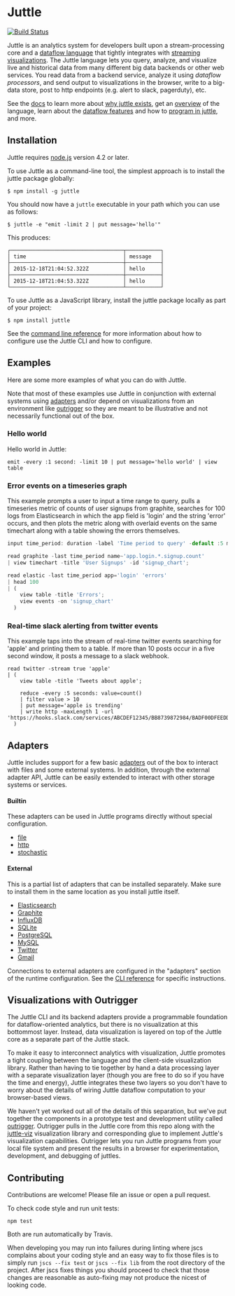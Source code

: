 # Juttle

[![Build Status](https://travis-ci.org/juttle/juttle.svg)](https://travis-ci.org/juttle/juttle)

Juttle is an analytics system for developers built upon
a stream-processing core and a
[dataflow language](./docs/concepts/dataflow.md)
that tightly integrates with
[streaming visualizations](http://github.com/juttle/juttle-viz).
The Juttle language lets you query,
analyze, and visualize live and historical data from many different
big data backends or other web services.
You read data from a backend service, analyze it using
*dataflow processors*, and send output to visualizations in the browser, write to a big-data store, post to http endpoints (e.g. alert to slack, pagerduty), etc.

See the [docs](./docs) to learn more about [why juttle exists](./docs/index.md),
get an [overview](./docs/concepts/overview.md) of the language, learn about the
[dataflow features](./docs/concepts/dataflow.md) and how to [program in juttle](./docs/concepts/programming_constructs.md), and more.

## Installation

Juttle requires [node.js](https://nodejs.org/) version 4.2 or later.

To use Juttle as a command-line tool, the simplest approach is to install the juttle package globally:

```
$ npm install -g juttle
```

You should now have a `juttle` executable in your path which you can use as follows:

```
$ juttle -e "emit -limit 2 | put message='hello'"
```

This produces:

```
┌────────────────────────────────────┬───────────┐
│ time                               │ message   │
├────────────────────────────────────┼───────────┤
│ 2015-12-18T21:04:52.322Z           │ hello     │
├────────────────────────────────────┼───────────┤
│ 2015-12-18T21:04:53.322Z           │ hello     │
└────────────────────────────────────┴───────────┘
```

To use Juttle as a JavaScript library, install the juttle package locally as part of your project:

```
$ npm install juttle
```

See the [command line reference](./docs/reference/cli.md) for more information about how to configure use the Juttle CLI and how to configure.

## Examples

Here are some more examples of what you can do with Juttle.

Note that most of these examples use Juttle in conjunction with external systems
using [adapters](#adapters) and/or depend on visualizations from an environment
like [outrigger](#outrigger) so they are meant to be
illustrative and not necessarily functional out of the box.

### Hello world

Hello world in Juttle:

```juttle
emit -every :1 second: -limit 10 | put message='hello world' | view table
```

### Error events on a timeseries graph

This example prompts a user to input a time range to query, pulls a timeseries
metric of counts of user signups from graphite, searches for 100 logs from
Elasticsearch in which the app field is 'login' and the string 'error' occurs,
and then plots the metric along with overlaid events on the same timechart along
with a table showing the errors themselves.

```javascript
input time_period: duration -label 'Time period to query' -default :5 minutes:;

read graphite -last time_period name~'app.login.*.signup.count'
| view timechart -title 'User Signups' -id 'signup_chart';

read elastic -last time_period app='login' 'errors'
| head 100
| (
    view table -title 'Errors';
    view events -on 'signup_chart'
  )
```

### Real-time slack alerting from twitter events

This example taps into the stream of real-time twitter events searching for 'apple' and printing them to a table. If more than 10 posts occur in a five second window, it posts a message to a slack webhook.

```juttle
read twitter -stream true 'apple'
| (
    view table -title 'Tweets about apple';

    reduce -every :5 seconds: value=count()
    | filter value > 10
    | put message='apple is trending'
    | write http -maxLength 1 -url 'https://hooks.slack.com/services/ABCDEF12345/BB8739872984/BADF00DFEEDDAB'
  )
```

<a name="adapters"></a>
## Adapters

Juttle includes support for a few basic [adapters](./docs/concepts/adapters.md)
out of the box to interact with files and some external systems. In addition,
through the external adapter API, Juttle can be easily extended to interact with
other storage systems or services.

#### Builtin

These adapters can be used in Juttle programs directly without special
configuration.

* [file](./docs/adapters/file.md)
* [http](./docs/adapters.http.md)
* [stochastic](./docs/adapters/stochastic.md)

#### External

This is a partial list of adapters that can be installed separately. Make sure to install them in the same location as you install juttle itself.

* [Elasticsearch](https://github.com/juttle/juttle-elastic-adapter/)
* [Graphite](https://github.com/juttle/juttle-graphite-adapter/)
* [InfluxDB](https://github.com/juttle/juttle-influx-adapter/)
* [SQLite](https://github.com/juttle/juttle-sqlite-adapter/)
* [PostgreSQL](https://github.com/juttle/juttle-postgres-adapter/)
* [MySQL](https://github.com/juttle/juttle-mysql-adapter/)
* [Twitter](https://github.com/juttle/juttle-twitter-adapter/)
* [Gmail](https://github.com/juttle/juttle-gmail-adapter/)

Connections to external adapters are configured in the "adapters" section of the runtime configuration. See the [CLI reference](./docs/reference/cli.md) for specific instructions.

<a name="outrigger"></a>
## Visualizations with Outrigger

The Juttle CLI and its backend adapters provide a
programmable foundation for dataflow-oriented analytics, but there is no
visualization at this bottommost layer.  Instead, data visualization is
layered on top of the Juttle core as a separate part of the Juttle stack.

To make it easy to interconnect analytics with visualization,
Juttle promotes a tight coupling between the language and the client-side
visualization library.  Rather than
having to tie together by hand a data processing layer with a separate
visualization layer (though you are free to do so if you have the time
and energy), Juttle integrates these two layers
so you don't have to worry about the details
of wiring Juttle dataflow computation to your browser-based views.

We haven't yet worked out all of the details of this separation, but
we've put together the components in a prototype test and development utility
called [outrigger](https://github.com/juttle/outrigger).
Outrigger pulls in the Juttle core from this repo along with
the [juttle-viz](https://github.com/juttle/juttle-viz) visualization library and corresponding glue
to implement Juttle's visualization capabilities.
Outrigger lets you run Juttle programs from your local file system
and present the results in a browser for experimentation, development,
and debugging of juttles.

## Contributing

Contributions are welcome! Please file an issue or open a pull request.

To check code style and run unit tests:
```
npm test
```

Both are run automatically by Travis.

When developing you may run into failures during linting where jscs complains
about your coding style and an easy way to fix those files is to simply run
`jscs --fix test` or `jscs --fix lib` from the root directory of the project.
After jscs fixes things you should proceed to check that those changes are
reasonable as auto-fixing may not produce the nicest of looking code.
